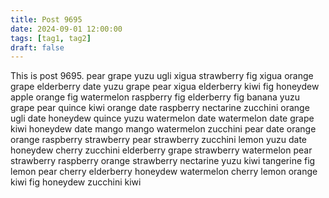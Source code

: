 ```yaml
---
title: Post 9695
date: 2024-09-01 12:00:00
tags: [tag1, tag2]
draft: false
---
```

This is post 9695.
pear
grape
yuzu
ugli
xigua
strawberry
fig
xigua
orange
grape
elderberry
date
yuzu
grape
pear
xigua
elderberry
kiwi
fig
honeydew
apple
orange
fig
watermelon
raspberry
fig
elderberry
fig
banana
yuzu
grape
pear
quince
kiwi
orange
date
raspberry
nectarine
zucchini
orange
ugli
date
honeydew
quince
yuzu
watermelon
date
watermelon
date
grape
kiwi
honeydew
date
mango
mango
watermelon
zucchini
pear
date
orange
orange
raspberry
strawberry
pear
strawberry
zucchini
lemon
yuzu
date
honeydew
cherry
zucchini
elderberry
grape
strawberry
watermelon
pear
strawberry
raspberry
orange
strawberry
nectarine
yuzu
kiwi
tangerine
fig
lemon
pear
cherry
elderberry
honeydew
watermelon
cherry
lemon
orange
kiwi
fig
honeydew
zucchini
kiwi
